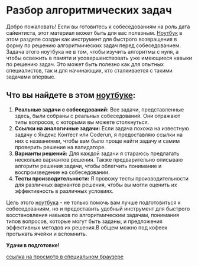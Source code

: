 # Разбор алгоритмических задач

Добро пожаловать! Если вы готовитесь к собеседованиям на роль дата сайентиста, этот материал может быть для вас полезным. [Ноутбук](https://nbviewer.org/...) в этом разделе создан как инструмент для быстрого возвращения в форму по решению алгоритмических задач перед собеседованием. Задача этого ноутбука не в том, чтобы изучить алгоритмы с нуля, а чтобы освежить в памяти и усовершенствовать уже имеющиеся навыки по решению задач. Это может быть полезно как для опытных специалистов, так и для начинающих, кто сталкивается с такими задачами впервые.  

## Что вы найдете в этом [ноутбуке](https://nbviewer.org/...):

1. **Реальные задачи с собеседований:** Все задачи, представленные здесь, были собраны с реальных собеседований. Они отражают типы вопросов, с которыми вы можете столкнуться.
2. **Ссылки на аналогичные задачи:** Если задача похожа на известную задачу с Яндекс Контест или Coderun, я предоставляю ссылки на них с названиями, чтобы вам было проще найти задачу и самим проверить решение на валидаторе.
3. **Варианты решений:** Для каждой задачи я стараюсь предлагать несколько вариантов решения. Также предварительно описываю алгоритм решения задачи, чтобы облегчить понимание и воспроизведение на собеседовании.
4. **Тесты производительности:** Я провожу тесты производительности для различных вариантов решения, чтобы вы могли оценить их эффективность в различных условиях.

Цель этого [ноутбука](https://nbviewer.org/...) - не только помочь вам лучше подготовиться к собеседованиям, но и предоставить удобный инструмент для быстрого восстановления навыков по алгоритмическим задачам, понимания типов вопросов, которые могут быть заданы, и предложения эффективных методов их решения.В общем можно под кофеек протыкать ячейки и вспомнить.  

**Удачи в подготовке!**

[ссылка на просмотр в специальном браузере](https://nbviewer.org/...)